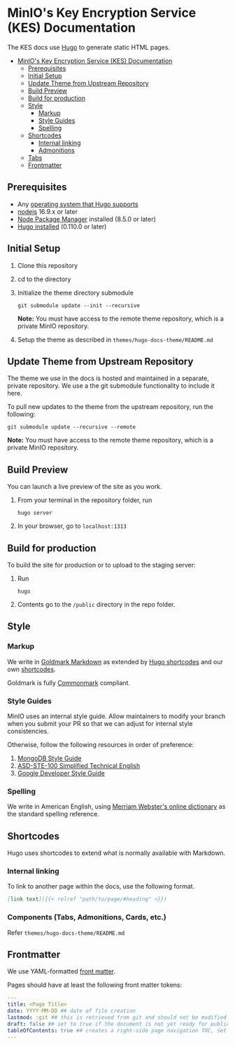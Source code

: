# MinIO's Key Encryption Service (KES) Documentation

The KES docs use [Hugo](https://www.gohogo.io) to generate static HTML pages.

- [MinIO's Key Encryption Service (KES) Documentation](#minios-key-encryption-service-kes-documentation)
  - [Prerequisites](#prerequisites)
  - [Initial Setup](#initial-setup)
  - [Update Theme from Upstream Repository](#update-theme-from-upstream-repository)
  - [Build Preview](#build-preview)
  - [Build for production](#build-for-production)
  - [Style](#style)
    - [Markup](#markup)
    - [Style Guides](#style-guides)
    - [Spelling](#spelling)
  - [Shortcodes](#shortcodes)
    - [Internal linking](#internal-linking)
    - [Admonitions](#admonitions)
  - [Tabs](#tabs)
  - [Frontmatter](#frontmatter)

## Prerequisites

- Any [operating system that Hugo supports](https://gohugo.io/installation/)
- [nodejs](https://nodejs.org/en/download/package-manager/) 16.9.x or later
- [Node Package Manager](https://docs.npmjs.com/downloading-and-installing-node-js-and-npm) installed (8.5.0 or later)
- [Hugo installed](https://gohugo.io/installation/) (0.110.0 or later)

## Initial Setup

1. Clone this repository
2. cd to the directory
3. Initialize the theme directory submodule

   ```
   git submodule update --init --recursive
   ```

   **Note:** You must have access to the remote theme repository, which is a private MinIO repository.

4. Setup the theme as described in `themes/hugo-docs-theme/README.md`

## Update Theme from Upstream Repository

The theme we use in the docs is hosted and maintained in a separate, private repository.
We use a the git submodule functionality to include it here.

To pull new updates to the theme from the upstream repository, run the following:

```
git submodule update --recursive --remote
```

**Note:** You must have access to the remote theme repository, which is a private MinIO repository.

## Build Preview

You can launch a live preview of the site as you work.

1. From your terminal in the repository folder, run

   ```shell
   hugo server
   ```

2. In your browser, go to `localhost:1313`

## Build for production

To build the site for production or to upload to the staging server:

1. Run

   ```shell
   hugo
   ```

2. Contents go to the `/public` directory in the repo folder.

## Style

### Markup

We write in [Goldmark Markdown](https://github.com/yuin/goldmark/) as extended by [Hugo shortcodes](https://gohugo.io/content-management/shortcodes/) and our own [shortcodes](#shortcodes).

Goldmark is fully [Commonmark](https://commonmark.org/help/) compliant.

### Style Guides

MinIO uses an internal style guide.
Allow maintainers to modify your branch when you submit your PR so that we can adjust for internal style consistencies.

Otherwise, follow the following resources in order of preference:

1. [MongoDB Style Guide](https://www.mongodb.com/docs/meta/style-guide/quickstart/)
2. [ASD-STE-100 Simplified Technical English](https://asd-ste100.org/STE_downloads.html#features16-x)
3. [Google Developer Style Guide](https://developers.google.com/style/)

### Spelling

We write in American English, using [Merriam Webster's online dictionary](https://www.merriam-webster.com/) as the standard spelling reference.

## Shortcodes

Hugo uses shortcodes to extend what is normally available with Markdown.

### Internal linking

To link to another page within the docs, use the following format.

```Markdown
[link text]({{< relref "path/to/page/#heading" >}})
```

### Components (Tabs, Admonitions, Cards, etc.)

Refer `themes/hugo-docs-theme/README.md`

## Frontmatter

We use YAML-formatted [front matter](https://gohugo.io/content-management/front-matter/).

<!---
We need to implement cascading front matter.
See https://gohugo.io/content-management/front-matter/#front-matter-cascade.
-->

Pages should have at least the following front matter tokens:

```yaml
---
title: <Page Title>
date: YYYY-MM-DD ## date of file creation
lastmod: :git ## this is retrieved from git and should not be modified
draft: false ## set to true if the document is not yet ready for publication
tableOfContents: true ## creates a right-side page navigation TOC, set to `false` if not needed
---
```
